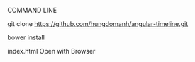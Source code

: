 COMMAND LINE

git clone https://github.com/hungdomanh/angular-timeline.git

bower install 

index.html Open with Browser
